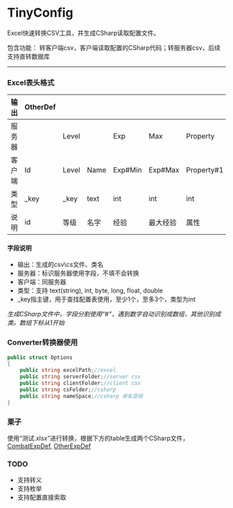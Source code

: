 # TinyConfig
Excel快速转换CSV工具，并生成CSharp读取配置文件。

包含功能： 转客户端csv，客户端读取配置的CSharp代码；转服务器csv，后续支持直转数据库

----


### Excel表头格式
| 输出  | OtherDef  |   |   |   |   |   |   |   |   |
| ------------ | ------------ | ------------ | ------------ | ------------ | ------------ | ------------ | ------------ | ------------ | ------------ |
|  服务器 |   | Level  |   | Exp  | Max  | Property  | Type  |  Name | Model  |
| 客户端  | Id  | Level  |  Name | Exp#Min  | Exp#Max  | Property#1  | Property#2  | Monster#1#1#Name  |  Monster#1#2#Name |
|  类型 | _key  | _key  | text  |  int | int  | int  | int  |  text |  text |
| 说明  | id  | 等级  | 名字  |  经验 | 最大经验  | 属性  | 类型  | 名字1  | 名字2  |

#### 字段说明
* 输出：生成的csv\cs文件、类名
* 服务器：标识服务器使用字段，不填不会转换
* 客户端：同服务器
* 类型：支持 text(string), int, byte, long, float, double
* _key指主键，用于查找配置表使用，至少1个，至多3个，类型为int

*生成CSharp文件中，字段分割使用“#”，遇到数字自动识别成数组，其他识别成类。数组下标从1开始*


### Converter转换器使用
``` csharp
public struct Options
{
    public string excelPath;//excel
    public string serverFolder;//server csv
    public string clientFolder;//client csv
    public string csFolder;//csharp
    public string nameSpace;//csharp 命名空间
}
```

### 栗子
使用“测试.xlsx”进行转换，根据下方的table生成两个CSharp文件， [CombatExpDef](./TinyConfig/Test/CombatExpDef.cs), [OtherExpDef](./TinyConfig/Test/OtherExpDef.cs)


### TODO
* 支持转义
* 支持枚举
* 支持配置直接索取